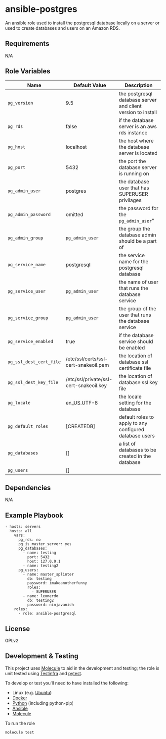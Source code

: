 ansible-postgres
=========

An ansible role used to install the postgresql database locally on a server or used to create databases and users on an Amazon RDS.

Requirements
------------

N/A

Role Variables
--------------





| Name                            | Default Value    | Description                                                                      |
| ------------------------------- | ---------------- | -------------------------------------------------------------------------------- |
|`pg_version`| 9.5 | the postgresql database server and client version to install |
|`pg_rds`| false | if the database server is an aws rds instance |
|`pg_host` | localhost | the host where the database server is located |
|`pg_port` | 5432 | the port the database server is running on |
|`pg_admin_user` | postgres | the database user that has SUPERUSER privilages |
|`pg_admin_password` | omitted | the password for the `pg_admin_user`" |
|`pg_admin_group` | `pg_admin_user` | the group the database admin should be a part of |
|`pg_service_name`| postgresql | the service name for the postgresql database |
|`pg_service_user`| `pg_admin_user` | the name of user that runs the database service |
|`pg_service_group` | `pg_admin_user` | the group of the user that runs the database service |
|`pg_service_enabled` | true | if the database service should be enabled |
|`pg_ssl_dest_cert_file` | /etc/ssl/certs/ssl-cert-snakeoil.pem | the location of database ssl certificate file |
|`pg_ssl_dest_key_file` | /etc/ssl/private/ssl-cert-snakeoil.key | the location of database ssl key file |
|`pg_locale` | en_US.UTF-8 | the locale setting for the database |
|`pg_default_roles` | [CREATEDB] | default roles to apply to any configured database users |
|`pg_databases` | [] | a list of databases to be created in the database |
|`pg_users` | []

Dependencies
------------

N/A

Example Playbook
----------------

    - hosts: servers
      hosts: all
        vars:
          pg_rds: no
          pg_is_master_server: yes
          pg_databases:
            - name: testing
              port: 5432
              host: 127.0.0.1
            - name: testing2
          pg_users:
            - name: master_splinter
              db: testing
              password: imakeanotherfunny
              roles:
                - SUPERUSER
            - name: leonerdo
              db: testing2
              password: ninjavanish
        roles:
          - role: ansible-postgresql

License
-------

GPLv2

Development & Testing
---------------------

This project uses [Molecule](http://molecule.readthedocs.io/) to aid in the
development and testing; the role is unit tested using
[Testinfra](http://testinfra.readthedocs.io/) and
[pytest](http://docs.pytest.org/).

To develop or test you'll need to have installed the following:

* Linux (e.g. [Ubuntu](http://www.ubuntu.com/))
* [Docker](https://www.docker.com/)
* [Python](https://www.python.org/) (including python-pip)
* [Ansible](https://www.ansible.com/)
* [Molecule](http://molecule.readthedocs.io/)

To run the role

```bash
molecule test
```
